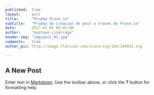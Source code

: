 ```yaml
---
published: 	true
layout:     post
title:      "Prueba Prose.io"
subtitle:   "Prueba de creacion de post a traves de Prose.io"
date:       2017-01-05 00:01:00
author:     "Gustavo Lizarraga"
header-img: "img/post_01.jpg"
comments:   true
author_pic: http://image.flaticon.com/icons/svg/194/194935.svg

---
```


## A New Post

Enter text in [Markdown](http://daringfireball.net/projects/markdown/). Use the toolbar above, or click the **?** button for formatting help.
